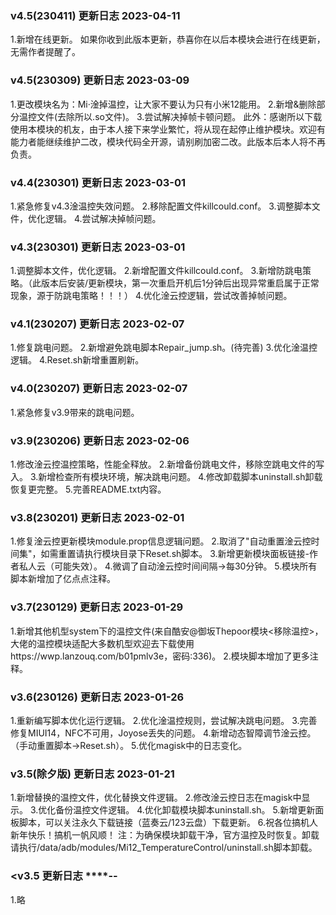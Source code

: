### v4.5(230411) 更新日志 2023-04-11
1.新增在线更新。
如果你收到此版本更新，恭喜你在以后本模块会进行在线更新，无需作者提醒了。

### v4.5(230309) 更新日志 2023-03-09
1.更改模块名为：Mi·淦掉温控，让大家不要认为只有小米12能用。
2.新增&删除部分温控文件(去除所以.so文件)。
3.尝试解决掉帧卡顿问题。
此外：感谢所以下载使用本模块的机友，由于本人接下来学业繁忙，将从现在起停止维护模块。欢迎有能力者能继续维护二改，模块代码全开源，请别刷加密二改。此版本后本人将不再负责。

### v4.4(230301) 更新日志 2023-03-01
1.紧急修复v4.3淦温控失效问题。
2.移除配置文件killcould.conf。
3.调整脚本文件，优化逻辑。
4.尝试解决掉帧问题。

### v4.3(230301) 更新日志 2023-03-01
1.调整脚本文件，优化逻辑。
2.新增配置文件killcould.conf。
3.新增防跳电策略。（此版本后安装/更新模块，第一次重启开机后1分钟后出现异常重启属于正常现象，源于防跳电策略！！！）
4.优化淦云控逻辑，尝试改善掉帧问题。

### v4.1(230207) 更新日志 2023-02-07
1.修复跳电问题。
2.新增避免跳电脚本Repair_jump.sh。(待完善)
3.优化淦温控逻辑。
4.Reset.sh新增重置刷新。

### v4.0(230207) 更新日志 2023-02-07
1.紧急修复v3.9带来的跳电问题。

### v3.9(230206) 更新日志 2023-02-06
1.修改淦云控温控策略，性能全释放。
2.新增备份跳电文件，移除空跳电文件的写入。
3.新增检查所有模块环境，解决跳电问题。
4.修改卸载脚本uninstall.sh卸载恢复更完整。
5.完善README.txt内容。

### v3.8(230201) 更新日志 2023-02-01
1.修复淦云控更新模块module.prop信息逻辑问题。
2.取消了"自动重置淦云控时间集"，如需重置请执行模块目录下Reset.sh脚本。
3.新增更新模块面板链接-作者私人云（可能失效）。
4.微调了自动淦云控时间间隔->每30分钟。
5.模块所有脚本新增加了亿点点注释。

### v3.7(230129) 更新日志 2023-01-29
1.新增其他机型system下的温控文件(来自酷安@御坂Thepoor模块<移除温控>，大佬的温控模块适配大多数机型欢迎去下载使用https://wwp.lanzouq.com/b01pmlv3e，密码:336)。
2.模块脚本增加了更多注释。

### v3.6(230126) 更新日志 2023-01-26
1.重新编写脚本优化运行逻辑。
2.优化淦温控规则，尝试解决跳电问题。
3.完善修复MIUI14，NFC不可用，Joyose丢失的问题。
4.新增动态智障调节淦云控。（手动重置脚本->Reset.sh）。
5.优化magisk中的日志变化。

### v3.5(除夕版) 更新日志 2023-01-21
1.新增替换的温控文件，优化替换文件逻辑。
2.修改淦云控日志在magisk中显示。
3.优化备份温控文件逻辑。
4.优化卸载模块脚本uninstall.sh。
5.新增更新面板脚本，可以关注永久下载链接（蓝奏云/123云盘）下载更新。
6.祝各位搞机人新年快乐！搞机一帆风顺！
注：为确保模块卸载干净，官方温控及时恢复。卸载请执行/data/adb/modules/Mi12_TemperatureControl/uninstall.sh脚本卸载。

### <v3.5 更新日志 ****-**-**
1.略